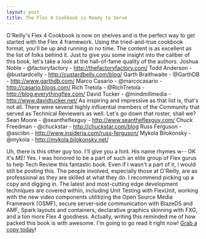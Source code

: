 ```yaml
---
layout: post
title: The Flex 4 Cookbook is Ready to Serve
---
```


O'Reilly's Flex 4 Cookbook is now on shelves and is the perfect way to get started with the Flex 4 framework. Using the tried-and-true cookbook format, you'll be up and running in no time. The content is as excellent as the list of folks behind it. Just to give you some insight into the caliber of this book, let's take a look at the hall-of-fame quality of the authors. Joshua Noble - @factoryfactory - <a title="http://thefactoryfactory.com/" href="http://thefactoryfactory.com/">http://thefactoryfactory.com/</a> Todd Anderson - @bustardcelly - <a title="http://custardbelly.com/blog/" href="http://custardbelly.com/blog/">http://custardbelly.com/blog/</a> Garth Braithwaite - @GarthDB - <a title="http://www.garthdb.com/" href="http://www.garthdb.com/">http://www.garthdb.com/</a> Marco Casario - @marcocasario - <a title="http://casario.blogs.com/" href="http://casario.blogs.com/">http://casario.blogs.com/</a> Rich Tretola - @RichTretola - <a title="http://blog.everythingflex.com/" href="http://blog.everythingflex.com/">http://blog.everythingflex.com/</a> David Tucker - @mindmillmedia - <a title="http://www.davidtucker.net/" href="http://www.davidtucker.net/">http://www.davidtucker.net/</a> As inspiring and impressive as that list is, that's not all. There were several highly influential members of the Community that served as Technical Reviewers as well. Let's go down that roster, shall we? Sean Moore - @seantheflexguy - <a title="http://www.seantheflexguy.com/" href="http://www.seantheflexguy.com/">http://www.seantheflexguy.com/</a> Chuck Freedman - @chuckstar - <a title="http://chuckstar.com/blog" href="http://chuckstar.com/blog">http://chuckstar.com/blog</a> Russ Ferguson - @asciibn - <a title="http://www.insideria.com/russ-ferguson/" href="http://www.insideria.com/russ-ferguson/">http://www.insideria.com/russ-ferguson/</a> Mykola Bilokonsky - @mykola - <a title="http://mykola.bilokonsky.net/" href="http://mykola.bilokonsky.net/">http://mykola.bilokonsky.net/</a> 

Uh, there is this other guy too. I'll give you a hint. His name rhymes w-- OK it's ME! Yes. I was honored to be a part of such an elite group of Flex gurus to help Tech Review this fantastic book. Even if I wasn't a part of it, I would still be posting this. The people involved, especially those at O'Reilly, are as professional as they are skilled at what they do. I recommend picking up a copy and digging in. The latest and most-cutting edge development techniques are covered within, including Unit Testing with FlexUnit, working with the new video components utilitizing the Open Source Media Framework (OSMF), secure server-side communication with BlazeDS and AMF, Spark layouts and containers, declarative graphics skinning with FXG, and a ton more Flex 4 goodness. Actually, writing this reminded me of how packed this book is with awesome. I'm going to go read it right now! <a title="Amazon - Flex 4 Cookbook" href="http://www.amazon.com/gp/product/0596805616/">Grab a copy today</a>!